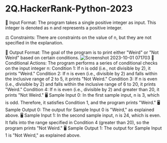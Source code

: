 # 2Q.HackerRank-Python-2023

📝 Input Format: The program takes a single positive integer as input. This integer is denoted as n and represents a positive integer.

⚖️ Constraints: There are constraints on the value of n, but they are not specified in the explanation.

🎯 Output Format: The goal of the program is to print either "Weird" or "Not Weird" based on certain conditions.
![Screenshot 2023-10-01 071703](https://github.com/RaghavAP31527/2Q.HackerRank-Python-2023/assets/139637644/7f82e87d-b78a-4cfc-9115-08db6a64c463)
🧮 Conditional Actions: The program performs a series of conditional checks on the input integer n:
Condition 1: If n is odd (i.e., not divisible by 2), it prints "Weird."
Condition 2: If n is even (i.e., divisible by 2) and falls within the inclusive range of 2 to 5, it prints "Not Weird."
Condition 3: If n is even (i.e., divisible by 2) and falls within the inclusive range of 6 to 20, it prints "Weird."
Condition 4: If n is even (i.e., divisible by 2) and greater than 20, it prints "Not Weird."
🖥️ Sample Input 0: In the first sample input, n is 3, which is odd. Therefore, it satisfies Condition 1, and the program prints "Weird."
🖥️ Sample Output 0: The output for Sample Input 0 is "Weird," as explained above.
🖥️ Sample Input 1: In the second sample input, n is 24, which is even. It falls into the range specified in Condition 4 (greater than 20), so the program prints "Not Weird."
🖥️ Sample Output 1: The output for Sample Input 1 is "Not Weird," as explained above.
